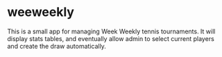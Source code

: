 # weeweekly
This is a small app for managing Week Weekly tennis tournaments. It will display stats tables, and eventually allow admin to select current players and create the draw automatically.
